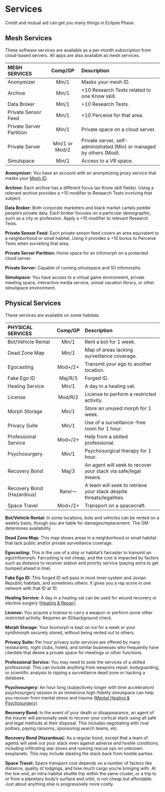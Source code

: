 # Services

Credit and mutual aid can get you many things in Eclipse Phase.

## Mesh Services

These software services are available as a per-month subscription from cloud-based servers. All apps are also available as mesh services.

<!--sort-->

| MESH SERVICES            |  Comp/<!-- CLEANED wbr -->GP  | Description                                                          |
| :----------------------- | :------------: | :------------------------------------------------------------------- |
| Anonymizer               |     Min/1      | Masks your mesh ID.                                                  |
| Archive                  |     Min/1      | +10 Research Tests related to one Know skill.                        |
| Data Broker              |     Min/1      | +10 Research Tests.                                                  |
| Private Sensor Feed      |     Min/1      | +10 Perceive for that area.                                          |
| Private Server Partition |     Min/1      | Private space on a cloud server.                                     |
| Private Server           | Min/1 or Mod/2 | Private server, self-administrated (Min) or managed by others (Mod). |
| Simulspace               |     Min/1      | Access to a VR space.                                                |

<!--sort-->

**Anonymizer:** You have an account with an anonymizing proxy service that masks your [Mesh ID](../13/05-authentication-and-encryption.md#mesh-id).

**Archive:** Each archive has a different focus (as Know skill fields). Using a relevant archive provides a +10 modifier to Research Tests involving that subject.

**Data Broker:** Both corporate marketers and black market cartels peddle people’s private data. Each broker focuses on a particular demographic, such as a city or profession. Apply a +10 modifier to relevant Research Tests.

**Private Sensor Feed:** Each private sensor feed covers an area equivalent to a neighborhood or small habitat. Using it provides a +10 bonus to Perceive Tests when surveiling that area.

**Private Server Partition:** Home space for an infomorph on a protected cloud server.

**Private Server:** Capable of running simulspace and 50 infomorphs.

**Simulspace:** You have access to a virtual game environment, private meeting space, interactive media service, unreal vacation library, or other simulspace environment.

<!--sort-end-->

## Physical Services

These services are available on some habitats.

<!--sort-->

| PHYSICAL SERVICES         | Comp/<!-- CLEANED wbr -->GP | Description                                                         |
| :------------------------ | :----------: | :------------------------------------------------------------------ |
| Bot/Vehicle Rental        |    Min/1     | Rent a bot for 1 week.                                              |
| Dead Zone Map             |    Min/1     | Map of areas lacking surveillance coverage.                         |
| Egocasting                |   Mod+/2+    | Transmit your ego to another location.                              |
| Fake Ego ID               |   Maj/R/3    | Forged ID.                                                          |
| Healing Service           |    Min/1     | A day in a healing vat.                                             |
| License                   |   Mod/R/2    | License to perform a restricted activity.                           |
| Morph Storage             |    Min/1     | Store an unused morph for 1 week.                                   |
| Privacy Suite             |    Min/1     | Use of a surveillance-free room for 1 hour.                         |
| Professional Service      |   Mod+/2+    | Help from a skilled professional.                                   |
| Psychosurgery             |    Min/1     | Psychosurgical therapy for 1 hour.                                  |
| Recovery Bond             |    Maj/3     | An agent will seek to recover your stack via safe/legal means.      |
| Recovery Bond (Hazardous) |    Rare/—    | A team will seek to retrieve your stack despite threats/legalities. |
| Space Travel              |   Mod+/2+    | Transport on a spacecraft.                                          |

<!--sort-->

**Bot/Vehicle Rental:** In some locations, bots and vehicles can be rented on a weekly basis, though you are liable for damages/replacement. The GM determines availability.

**Dead Zone Map:** This map shows areas in a neighborhood or small habitat that lack public and/or private surveillance coverage.

**Egocasting:** This is the use of a ship or habitat’s farcaster to transmit an ego/infomorph. Farcasting is not cheap, and the cost is impacted by factors such as distance to receiver station and priority service (paying extra to get bumped ahead in line).

**Fake Ego ID:** This forged ID will pass in most inner system and Jovian Republic habitats, and sometimes others. It gives you a rep score in one network with that ID at 10.

**Healing Service:** A day in a healing vat can be used for wound recovery or elective surgery ([Healing & Repair](../12/17-healing-and-repair.md)).

**License:** You acquire a license to carry a weapon or perform some other restricted activity. Requires an ID/background check.

**Morph Storage:** Your biomorph is kept on ice for a week or your synthmorph securely stored, without being rented out to others.

**Privacy Suite:** Per hour privacy suite services are offered by many restaurants, night clubs, hotels, and similar businesses who frequently have clientèle that desire a private space for meetings or other functions.

**Professional Service:** You may need to seek the services of a skilled professional. This can include anything from weapons repair, bodyguarding, or scientific analysis to ripping a surveillance dead zone or hacking a database.

**Psychosurgery:** An hour long (subjectively longer with time acceleration) psychosurgery session in an immersive high-fidelity simulspace can help you recover from mental stress and trauma ([Mental Healing & Psychosurgery](../12/19-mental-healing-and-psychosurgery.md)).

**Recovery Bond:** In the event of your death or disappearance, an agent of the insurer will personally seek to recover your cortical stack using all safe and legal methods at their disposal. This includes negotiating with rival polities, paying ransoms, sponsoring search teams, etc.

**Recovery Bond (Hazardous):** As a regular bond, except that a team of agents will seek out your stack even against adverse and hostile conditions, including infiltrating war zones and running rescue ops on unknown exoplanets. This may include stealing the stack back from hostile parties.

**Space Travel:** Space transport cost depends on a number of factors like distance, quality of lodgings, and how much cargo you’re bringing with. At the low end, an intra-habitat shuttle trip within the same cluster, or a trip to or from a planetary body’s surface and orbit, is not cheap but affordable. Just about anything else is progressively more costly.

<!--sort-end-->


